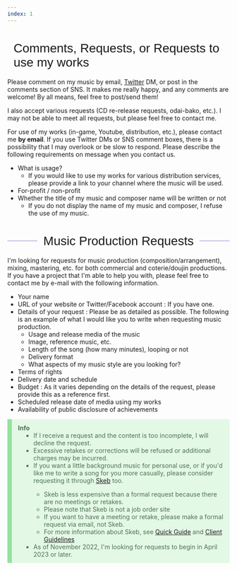 ```yaml
---
index: 1
---
```


<h1 class="contact">Comments, Requests, or Requests to use my works</h1>

Please comment on my music by email, [Twitter](https://twitter.com/Kashiwade_music) DM, or post in the comments section of SNS. It makes me really happy, and any comments are welcome! By all means, feel free to post/send them!

I also accept various requests (CD re-release requests, odai-bako, etc.). I may not be able to meet all requests, but please feel free to contact me.

For use of my works (in-game, Youtube, distribution, etc.), please contact me **by email**. If you use Twitter DMs or SNS comment boxes, there is a possibility that I may overlook or be slow to respond. 
Please describe the following requirements on message when you contact us.
- What is usage?
  - If you would like to use my works for various distribution services, please provide a link to your channel where the music will be used.
- For-profit / non-profit
- Whether the title of my music and composer name will be written or not
  - If you do not display the name of my music and composer, I refuse the use of my music.

<h1 class="contact">Music Production Requests</h1>

I'm looking for requests for music production (composition/arrangement), mixing, mastering, etc. for both commercial and coterie/doujin productions.
If you have a project that I'm able to help you with, please feel free to contact me by e-mail with the following information.

- Your name
- URL of your website or Twitter/Facebook account : If you have one.
- Details of your request : Please be as detailed as possible. The following is an example of what I would like you to write when requesting music production.
  - Usage and release media of the music
  - Image, reference music, etc.
  - Length of the song (how many minutes), looping or not
  - Delivery format
  - What aspects of my music style are you looking for?
- Terms of rights
- Delivery date and schedule
- Budget : As it varies depending on the details of the request, please provide this as a reference first.
- Scheduled release date of media using my works
- Availability of public disclosure of achievements

<div class="info">
<b>Info</b>
  <ul>
    <li>If I receive a request and the content is too incomplete, I will decline the request.</li>
    <li>Excessive retakes or corrections will be refused or additional charges may be incurred.</li>
    <li>If you want a little background music for personal use, or if you'd like me to write a song for you more casually, please consider requesting it through <a href="https://skeb.jp/@kashiwade" target="_blank" rel="noopener noreferrer">Skeb</a> too.</li>
    <ul>
        <li>Skeb is less expensive than a formal request because there are no meetings or retakes.</li>
        <li>Please note that Skeb is not a job order site</li>
        <li>If you want to have a meeting or retake, please make a formal request via email, not Skeb.</li>
        <li>For more information about Skeb, see <a href="https://medium.com/skeb-jp/guide-154f3a80c3b6" target="_blank" rel="noopener noreferrer">Quick Guide</a> and <a href="https://skeb.jp/client" target="_blank" rel="noopener noreferrer">Client Guidelines</a></li>
    </ul>
    <li>As of November 2022, I'm looking for requests to begin in April 2023 or later.</li>
  </ul>
</div>

<style>
h1.contact {
  display: flex;
  align-items: center;
  font-family: "Kanit", "Noto Sans JP", sans-serif;
  font-weight: 200;
  font-size: "2em";
}

h1.contact:before, h1.contact:after{
  content: '';
  flex-grow: 1;
  height: 1px;
  background: #878ac4;
}

h1.contact:before{
  margin-right: 0.5em;
}

h1.contact:after{
  margin-left: 0.5em;
}

@media screen and (max-width: 700px){
  h1 {
    font-size: "1.6em";
    font-weight: 300;
  }
}
 
div.info {
  padding: 0.8em 1em;
    color: #4a724e;
    background: #e4f8e6;
    border-left: solid 10px #94e39c;
}

div.info > ul {
  margin: 0;
  padding-left: 35px;
}

</style>
